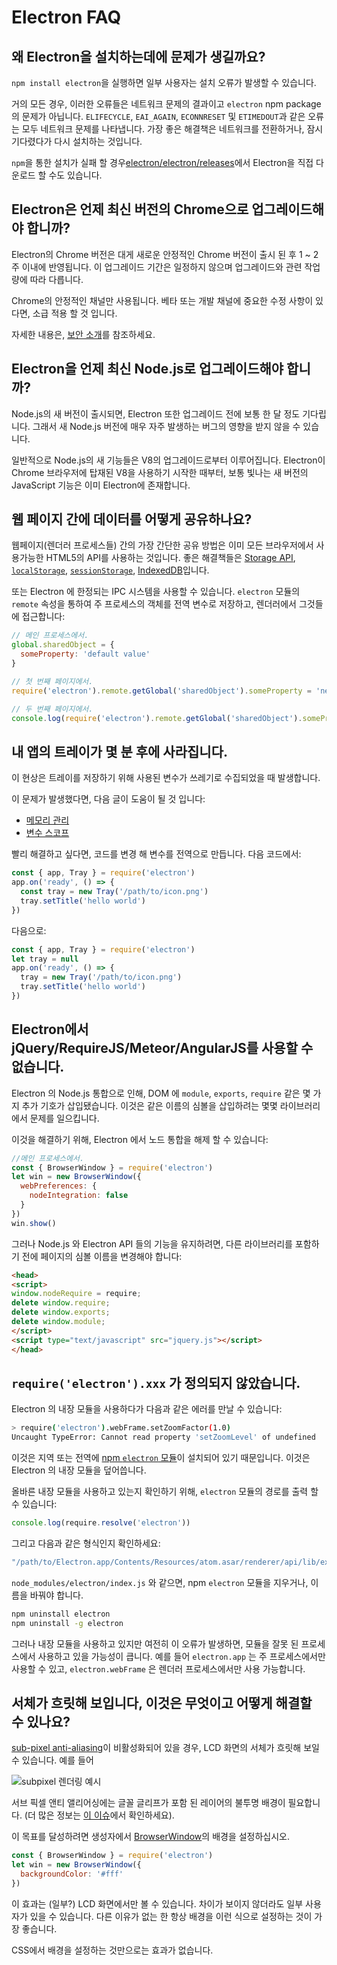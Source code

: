 # Electron FAQ

## 왜 Electron을 설치하는데에 문제가 생길까요?

`npm install electron`을 실행하면 일부 사용자는 설치 오류가 발생할 수 있습니다.

거의 모든 경우, 이러한 오류들은 네트워크 문제의 결과이고 `electron` npm package의 문제가 아닙니다. `ELIFECYCLE`, `EAI_AGAIN`, `ECONNRESET` 및 `ETIMEDOUT`과 같은 오류는 모두 네트워크 문제를 나타냅니다. 가장 좋은 해결책은 네트워크를 전환하거나, 잠시 기다렸다가 다시 설치하는 것입니다.

`npm`을 통한 설치가 실패 할 경우[electron/electron/releases](https://github.com/electron/electron/releases)에서 Electron을 직접 다운로드 할 수도 있습니다.

## Electron은 언제 최신 버전의 Chrome으로 업그레이드해야 합니까?

Electron의 Chrome 버전은 대게 새로운 안정적인 Chrome 버전이 출시 된 후 1 ~ 2 주 이내에 반영됩니다. 이 업그레이드 기간은 일정하지 않으며 업그레이드와 관련 작업량에 따라 다릅니다.

Chrome의 안정적인 채널만 사용됩니다. 베타 또는 개발 채널에 중요한 수정 사항이 있다면, 소급 적용 할 것 입니다.

자세한 내용은, [보안 소개](tutorial/security.md)를 참조하세요.

## Electron을 언제 최신 Node.js로 업그레이드해야 합니까?

Node.js의 새 버전이 출시되면, Electron 또한 업그레이드 전에 보통 한 달 정도 기다립니다. 그래서 새 Node.js 버전에 매우 자주 발생하는 버그의 영향을 받지 않을 수 있습니다.

일반적으로 Node.js의 새 기능들은 V8의 업그레이드로부터 이루어집니다. Electron이 Chrome 브라우저에 탑재된 V8을 사용하기 시작한 때부터, 보통 빛나는 새 버전의 JavaScript 기능은 이미 Electron에 존재합니다.

## 웹 페이지 간에 데이터를 어떻게 공유하나요?

웹페이지(렌더러 프로세스들) 간의 가장 간단한 공유 방법은 이미 모든 브라우저에서 사용가능한 HTML5의 API를 사용하는 것입니다. 좋은 해결책들은 [Storage API](https://developer.mozilla.org/en-US/docs/Web/API/Storage), [`localStorage`](https://developer.mozilla.org/en-US/docs/Web/API/Window/localStorage), [`sessionStorage`](https://developer.mozilla.org/en-US/docs/Web/API/Window/sessionStorage), [IndexedDB](https://developer.mozilla.org/en-US/docs/Web/API/IndexedDB_API)입니다.

또는 Electron 에 한정되는 IPC 시스템을 사용할 수 있습니다. `electron` 모듈의 `remote` 속성을 통하여 주 프로세스의 객체를 전역 변수로 저장하고, 렌더러에서 그것들에 접근합니다:

```javascript
// 메인 프로세스에서.
global.sharedObject = {
  someProperty: 'default value'
}
```

```javascript
// 첫 번째 페이지에서.
require('electron').remote.getGlobal('sharedObject').someProperty = 'new value'
```

```javascript
// 두 번째 페이지에서.
console.log(require('electron').remote.getGlobal('sharedObject').someProperty)
```

## 내 앱의 트레이가 몇 분 후에 사라집니다.

이 현상은 트레이를 저장하기 위해 사용된 변수가 쓰레기로 수집되었을 때 발생합니다.

이 문제가 발생했다면, 다음 글이 도움이 될 것 입니다:

* [메모리 관리](https://developer.mozilla.org/en-US/docs/Web/JavaScript/Memory_Management)
* [변수 스코프](https://msdn.microsoft.com/library/bzt2dkta(v=vs.94).aspx)

빨리 해결하고 싶다면, 코드를 변경 해 변수를 전역으로 만듭니다. 다음 코드에서:

```javascript
const { app, Tray } = require('electron')
app.on('ready', () => {
  const tray = new Tray('/path/to/icon.png')
  tray.setTitle('hello world')
})
```

다음으로:

```javascript
const { app, Tray } = require('electron')
let tray = null
app.on('ready', () => {
  tray = new Tray('/path/to/icon.png')
  tray.setTitle('hello world')
})
```

## Electron에서 jQuery/RequireJS/Meteor/AngularJS를 사용할 수 없습니다.

Electron 의 Node.js 통합으로 인해, DOM 에 `module`, `exports`, `require` 같은 몇 가지 추가 기호가 삽입됐습니다. 이것은 같은 이름의 심볼을 삽입하려는 몇몇 라이브러리에서 문제를 일으킵니다.

이것을 해결하기 위해, Electron 에서 노드 통합을 해제 할 수 있습니다:

```javascript
//메인 프로세스에서.
const { BrowserWindow } = require('electron')
let win = new BrowserWindow({
  webPreferences: {
    nodeIntegration: false
  }
})
win.show()
```

그러나 Node.js 와 Electron API 들의 기능을 유지하려면, 다른 라이브러리를 포함하기 전에 페이지의 심볼 이름을 변경해야 합니다:

```html
<head>
<script>
window.nodeRequire = require;
delete window.require;
delete window.exports;
delete window.module;
</script>
<script type="text/javascript" src="jquery.js"></script>
</head>
```

## `require('electron').xxx` 가 정의되지 않았습니다.

Electron 의 내장 모듈을 사용하다가 다음과 같은 에러를 만날 수 있습니다:

```sh
> require('electron').webFrame.setZoomFactor(1.0)
Uncaught TypeError: Cannot read property 'setZoomLevel' of undefined
```

이것은 지역 또는 전역에 [npm `electron` 모듈](https://www.npmjs.com/package/electron)이 설치되어 있기 때문입니다. 이것은 Electron 의 내장 모듈을 덮어씁니다.

올바른 내장 모듈을 사용하고 있는지 확인하기 위해, `electron` 모듈의 경로를 출력 할 수 있습니다:

```javascript
console.log(require.resolve('electron'))
```

그리고 다음과 같은 형식인지 확인하세요:

```sh
"/path/to/Electron.app/Contents/Resources/atom.asar/renderer/api/lib/exports/electron.js"
```

`node_modules/electron/index.js` 와 같으면, npm `electron` 모듈을 지우거나, 이름을 바꿔야 합니다.

```sh
npm uninstall electron
npm uninstall -g electron
```

그러나 내장 모듈을 사용하고 있지만 여전히 이 오류가 발생하면, 모듈을 잘못 된 프로세스에서 사용하고 있을 가능성이 큽니다. 예를 들어 `electron.app` 는 주 프로세스에서만 사용할 수 있고, `electron.webFrame` 은 렌더러 프로세스에서만 사용 가능합니다.

## 서체가 흐릿해 보입니다, 이것은 무엇이고 어떻게 해결할 수 있나요?

[sub-pixel anti-aliasing](http://alienryderflex.com/sub_pixel/)이 비활성화되어 있을 경우, LCD 화면의 서체가 흐릿해 보일 수 있습니다. 예를 들어

![subpixel 렌더링 예시](images/subpixel-rendering-screenshot.gif)

서브 픽셀 앤티 앨리어싱에는 글꼴 글리프가 포함 된 레이어의 불투명 배경이 필요합니다. (더 많은 정보는 [이 이슈](https://github.com/electron/electron/issues/6344#issuecomment-420371918)에서 확인하세요).

이 목표를 달성하려면 생성자에서 [BrowserWindow](api/browser-window.md)의 배경을 설정하십시오.

```javascript
const { BrowserWindow } = require('electron')
let win = new BrowserWindow({
  backgroundColor: '#fff'
})
```

이 효과는 (일부?) LCD 화면에서만 볼 수 있습니다. 차이가 보이지 않더라도 일부 사용자가 있을 수 있습니다. 다른 이유가 없는 한 항상 배경을 이런 식으로 설정하는 것이 가장 좋습니다.

CSS에서 배경을 설정하는 것만으로는 효과가 없습니다.